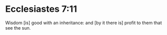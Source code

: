 # Ecclesiastes 7:11

Wisdom [is] good with an inheritance: and [by it there is] profit to them that see the sun.